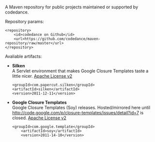 A Maven repository for public projects maintained or supported by codedance.

Repository params:

	<repository>
		<id>codedance on Github</id>
		<url>https://github.com/codedance/maven-repository/raw/master</url>
	</repository>


Avaliable artifacts:

*	**Silken**   
	A Servlet environment that makes Google Closure Templates taste a little nicer.
	[Apache License v2](http://www.apache.org/licenses/LICENSE-2.0)

		<groupId>com.papercut.silken</groupId>
		<artifactId>silken</artifactId>
		<version>2011-12-11</version>

*	**Google Closure Templates**   
	Google Closure Templates (Soy) releases. Hosted/mirrored here until http://code.google.com/p/closure-templates/issues/detail?id=7 is closed.
	[Apache License v2](http://www.apache.org/licenses/LICENSE-2.0)


		<groupId>com.google.template</groupId>
      		<artifactId>soy</artifactId>
      		<version>2011-14-10</version>

